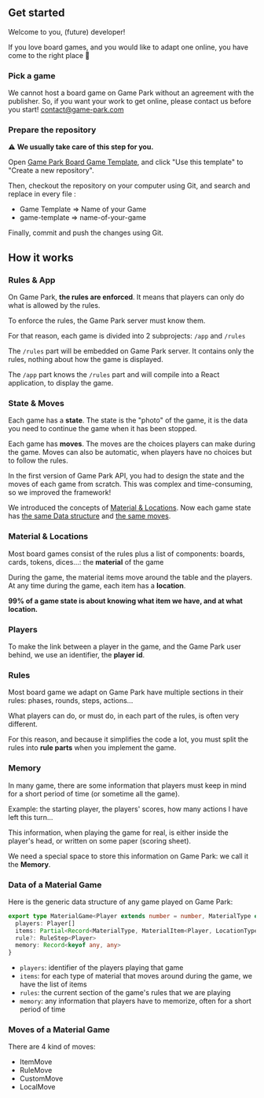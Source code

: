 ## Get started

Welcome to you, (future) developer!

If you love board games, and you would like to adapt one online, you have come to the right place :hugs:

### Pick a game

We cannot host a board game on Game Park without an agreement with the publisher.
So, if you want your work to get online, please contact us before you start! <contact@game-park.com>

### Prepare the repository

:warning: **We usually take care of this step for you.**

Open [Game Park Board Game Template](https://github.com/gamepark/board-game-template), and click "Use this template" to "Create a new repository".

Then, checkout the repository on your computer using Git, and search and replace in every file :
* Game Template => Name of your Game
* game-template => name-of-your-game

Finally, commit and push the changes using Git.

## How it works

### Rules & App

On Game Park, **the rules are enforced**. It means that players can only do what is allowed by the rules.

To enforce the rules, the Game Park server must know them.

For that reason, each game is divided into 2 subprojects: `/app` and `/rules`

The `/rules` part will be embedded on Game Park server. It contains only the rules, nothing about how the game is displayed.

The `/app` part knows the `/rules` part and will compile into a React application, to display the game.

### State & Moves

Each game has a **state**. The state is the "photo" of the game, it is the data you need to continue the game when it has been stopped.

Each game has **moves**. The moves are the choices players can make during the game. Moves can also be automatic, when players have no choices but to follow the rules.

In the first version of Game Park API, you had to design the state and the moves of each game from scratch. This was complex and time-consuming, so we improved the framework!

We introduced the concepts of [Material & Locations](#Material-&-Locations). Now each game state has [the same Data structure](#Data-of-a-Material-Game) and [the same moves](#Moves-of-a-Material-Game).

### Material & Locations

Most board games consist of the rules plus a list of components: boards, cards, tokens, dices...: the **material** of the game

During the game, the material items move around the table and the players. At any time during the game, each item has a **location**.

**99% of a game state is about knowing what item we have, and at what location.**

### Players

To make the link between a player in the game, and the Game Park user behind, we use an identifier, the **player id**.

### Rules

Most board game we adapt on Game Park have multiple sections in their rules: phases, rounds, steps, actions...

What players can do, or must do, in each part of the rules, is often very different.

For this reason, and because it simplifies the code a lot, you must split the rules into **rule parts** when you implement the game.

### Memory

In many game, there are some information that players must keep in mind for a short period of time (or sometime all the game).

Example: the starting player, the players' scores, how many actions I have left this turn...

This information, when playing the game for real, is either inside the player's head, or written on some paper (scoring sheet).

We need a special space to store this information on Game Park: we call it the **Memory**.

### Data of a Material Game

Here is the generic data structure of any game played on Game Park:
```ts
export type MaterialGame<Player extends number = number, MaterialType extends number = number, LocationType extends number = number> = {
  players: Player[]
  items: Partial<Record<MaterialType, MaterialItem<Player, LocationType>[]>>
  rule?: RuleStep<Player>
  memory: Record<keyof any, any>
}
```
* `players`: identifier of the players playing that game
* `items`: for each type of material that moves around during the game, we have the list of items
* `rules`: the current section of the game's rules that we are playing
* `memory`: any information that players have to memorize, often for a short period of time

### Moves of a Material Game

There are 4 kind of moves:
* ItemMove
* RuleMove
* CustomMove
* LocalMove